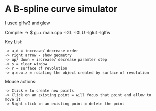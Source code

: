 # A B-spline curve simulator

I used glfw3 and glew

Compile:
	-> $ g++ main.cpp -lGL -lGLU -lglut -lglfw

Key List:

	-> a,d = increase/ decrease order
	-> right arrow = show geometry
	-> up/ down = increase/ decrease paramter step
	-> s = clear window
	-> r = surface of revolution
	-> q,e,w,z = rotating the object created by surface of revolution

Mouse actions:

	-> Click = to create new points
	-> Click on an existing point = will focus that point and allow to move it
	-> Right click on an existing point = delete the point
